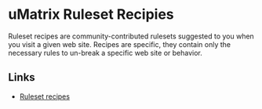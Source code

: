 # uMatrix Ruleset Recipies

Ruleset recipes are community-contributed rulesets suggested to you when you visit a given web site.
Recipes are specific, they contain only the necessary rules to un-break a specific web site or behavior.

## Links
- [Ruleset recipes](https://github.com/gorhill/uMatrix/wiki/Ruleset-recipes)
